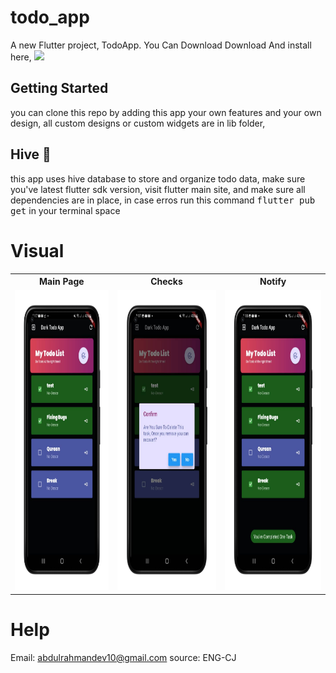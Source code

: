 # todo_app
A new Flutter project, TodoApp.
You Can Download Download And install here,
![](https://drive.google.com/file/d/1ZWIXhPN_UAb9bbbm8MUuKe3aEyoPnHB-/view?usp=sharing)


## Getting Started
you can clone this repo by adding this app your own features and your own design, 
all custom designs or custom widgets are in <kdb> lib </kbd> folder,

## Hive 📙
this app uses hive database to store and organize todo data, make sure you've latest flutter sdk version,
visit flutter  main site, and make sure all dependencies are in place, in case erros run this command <kbd> flutter pub get</kbd> in your terminal space


# Visual 

<table>
 <tr>
  <th>Main Page</th>
  <th>Checks</th>
  <th>Notify</th>
 </tr>
  <tr>
    <td><img src="1.png" width=270 height=480></td>
    <td><img src="2.png" width=270 height=480></td>
    <td><img src="3.png" width=270 height=480></td>
  </tr>
 </table>
 
# Help
Email: abdulrahmandev10@gmail.com
source: ENG-CJ

